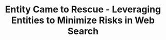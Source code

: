 ---
title: "Entity Came to Rescue - Leveraging Entities to Minimize Risks in Web Search"
collection: publications
paperurl: '/files/pub/trec_web_14.pdf'
pubtag: 'model'
citation: 'Xitong Liu, <strong>Peilin Yang</strong> and Hui Fang. <strong><i>Entity Came to Rescue - Leveraging Entities to Minimize Risks in Web Search</i></strong>. In Proceedings of the 23rd Text REtreival Conference (<strong class="conference"><i>TREC&#39;2014</i></strong>), 2014.'
bibtex: '<pre>@inproceedings{DBLP:conf/trec/LiuYF14,<br>
  author    = {Xitong Liu and Peilin Yang and Hui Fang},<br>
  title     = {Entity Came to Rescue - Leveraging Entities to Minimize Risks in Web Search},<br>
  booktitle = {Proceedings of The Twenty-Third Text REtrieval Conference, {TREC}<br>
               2014, Gaithersburg, Maryland, USA, November 19-21, 2014},<br>
  year      = {2014},<br>
  crossref  = {DBLP:conf/trec/2014},<br>
  url       = {http://trec.nist.gov/pubs/trec23/papers/pro-udel_fang_web.pdf},<br>
  timestamp = {Fri, 02 Oct 2015 07:55:17 +0200},<br>
  biburl    = {http://dblp2.uni-trier.de/rec/bib/conf/trec/LiuYF14},<br>
  bibsource = {dblp computer science bibliography, http://dblp.org}<br>
}<br>
</pre>'
---